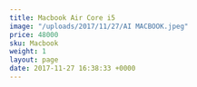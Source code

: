 ```yaml
---
title: Macbook Air Core i5
image: "/uploads/2017/11/27/AI MACBOOK.jpeg"
price: 48000
sku: Macbook
weight: 1
layout: page
date: 2017-11-27 16:38:33 +0000
---
```

